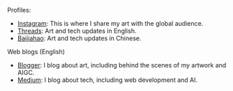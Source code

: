 Profiles:

- [Instagram](https://www.instagram.com/goatsofcanton): This is where I share my art with the global audience.
- [Threads](https://threads.net/goatsofcanton): Art and tech updates in English.
- [Baijiahao](https://author.baidu.com/home/1751787204035790): Art and tech updates in Chinese.

Web blogs (English)
- [Blogger](https://goatsofcanton.blogspot.com): I blog about art, including behind the scenes of my artwork and AIGC.
- [Medium](https://medium.com/@lizhaozhi): I blog about tech, including web development and AI.
